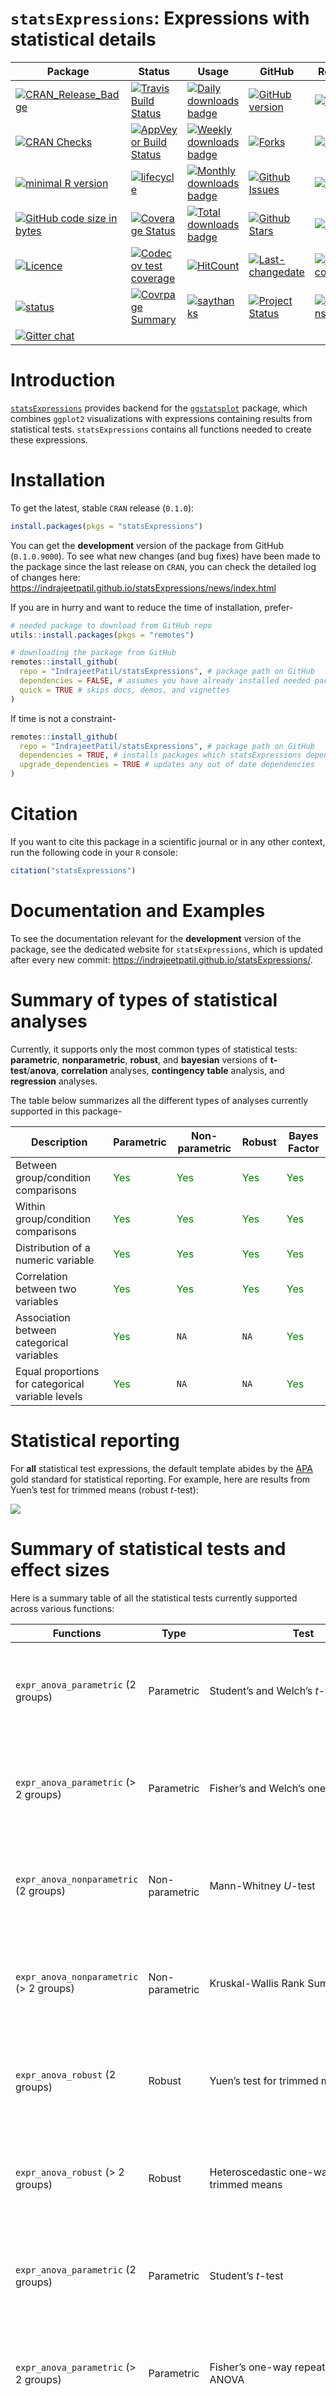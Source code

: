 
<!-- README.md is generated from README.Rmd. Please edit that file -->

# `statsExpressions`: Expressions with statistical details

| Package                                                                                                                                                                   | Status                                                                                                                                                                                                 | Usage                                                                                                                                                       | GitHub                                                                                                                                                                   | References                                                                                                                                                                |
| ------------------------------------------------------------------------------------------------------------------------------------------------------------------------- | ------------------------------------------------------------------------------------------------------------------------------------------------------------------------------------------------------ | ----------------------------------------------------------------------------------------------------------------------------------------------------------- | ------------------------------------------------------------------------------------------------------------------------------------------------------------------------ | ------------------------------------------------------------------------------------------------------------------------------------------------------------------------- |
| [![CRAN\_Release\_Badge](http://www.r-pkg.org/badges/version-ago/statsExpressions)](https://CRAN.R-project.org/package=statsExpressions)                                  | [![Travis Build Status](https://travis-ci.org/IndrajeetPatil/statsExpressions.svg?branch=master)](https://travis-ci.org/IndrajeetPatil/statsExpressions)                                               | [![Daily downloads badge](https://cranlogs.r-pkg.org/badges/last-day/statsExpressions?color=blue)](https://CRAN.R-project.org/package=statsExpressions)     | [![GitHub version](https://img.shields.io/badge/GitHub-0.1.0.9000-orange.svg?style=flat-square)](https://github.com/IndrajeetPatil/statsExpressions/)                    | [![Website](https://img.shields.io/badge/website-statsExpressions-orange.svg?colorB=E91E63)](https://indrajeetpatil.github.io/statsExpressions/)                          |
| [![CRAN Checks](https://cranchecks.info/badges/summary/statsExpressions)](https://cran.r-project.org/web/checks/check_results_statsExpressions.html)                      | [![AppVeyor Build Status](https://ci.appveyor.com/api/projects/status/github/IndrajeetPatil/statsExpressions?branch=master&svg=true)](https://ci.appveyor.com/project/IndrajeetPatil/statsExpressions) | [![Weekly downloads badge](https://cranlogs.r-pkg.org/badges/last-week/statsExpressions?color=blue)](https://CRAN.R-project.org/package=statsExpressions)   | [![Forks](https://img.shields.io/badge/forks-0-blue.svg)](https://github.com/IndrajeetPatil/statsExpressions/)                                                           | [![Rdoc](https://www.rdocumentation.org/badges/version/statsExpressions)](https://www.rdocumentation.org/packages/statsExpressions)                                       |
| [![minimal R version](https://img.shields.io/badge/R%3E%3D-3.5.0-6666ff.svg)](https://cran.r-project.org/)                                                                | [![lifecycle](https://img.shields.io/badge/lifecycle-maturing-blue.svg)](https://www.tidyverse.org/lifecycle/)                                                                                         | [![Monthly downloads badge](https://cranlogs.r-pkg.org/badges/last-month/statsExpressions?color=blue)](https://CRAN.R-project.org/package=statsExpressions) | [![Github Issues](https://img.shields.io/badge/issues-1-red.svg)](https://github.com/IndrajeetPatil/statsExpressions/issues)                                             | [![vignettes](https://img.shields.io/badge/vignettes-0.1.0-orange.svg?colorB=FF5722)](https://CRAN.R-project.org/package=statsExpressions/vignettes/)                     |
| [![GitHub code size in bytes](https://img.shields.io/github/languages/code-size/IndrajeetPatil/statsExpressions.svg)](https://github.com/IndrajeetPatil/statsExpressions) | [![Coverage Status](https://coveralls.io/repos/github/IndrajeetPatil/statsExpressions/badge.svg?branch=master)](https://coveralls.io/github/IndrajeetPatil/statsExpressions?branch=master)             | [![Total downloads badge](https://cranlogs.r-pkg.org/badges/grand-total/statsExpressions?color=blue)](https://CRAN.R-project.org/package=statsExpressions)  | [![Github Stars](https://img.shields.io/github/stars/IndrajeetPatil/statsExpressions.svg?style=social&label=Github)](https://github.com/IndrajeetPatil/statsExpressions) | [![DOI](https://zenodo.org/badge/DOI/10.5281/zenodo.2074621.svg)](https://doi.org/10.5281/zenodo.2074621)                                                                 |
| [![Licence](https://img.shields.io/badge/licence-GPL--3-blue.svg)](https://www.gnu.org/licenses/gpl-3.0.en.html)                                                          | [![Codecov test coverage](https://codecov.io/gh/IndrajeetPatil/statsExpressions/branch/master/graph/badge.svg)](https://codecov.io/gh/IndrajeetPatil/statsExpressions?branch=master)                   | [![HitCount](http://hits.dwyl.io/IndrajeetPatil/statsExpressions.svg)](http://hits.dwyl.io/IndrajeetPatil/statsExpressions)                                 | [![Last-changedate](https://img.shields.io/badge/last%20change-2019--08--20-yellowgreen.svg)](https://github.com/IndrajeetPatil/statsExpressions/commits/master)         | [![GitHub last commit](https://img.shields.io/github/last-commit/IndrajeetPatil/statsExpressions.svg)](https://github.com/IndrajeetPatil/statsExpressions/commits/master) |
| [![status](https://tinyverse.netlify.com/badge/statsExpressions)](https://CRAN.R-project.org/package=statsExpressions)                                                    | [![Covrpage Summary](https://img.shields.io/badge/covrpage-Last_Build_2019_08_16-brightgreen.svg)](https://github.com/IndrajeetPatil/statsExpressions/blob/master/tests/README.md)                     | [![saythanks](https://img.shields.io/badge/Say%20Thanks-!-1EAEDB.svg)](https://saythanks.io/to/IndrajeetPatil)                                              | [![Project Status](http://www.repostatus.org/badges/latest/active.svg)](http://www.repostatus.org/#active)                                                               | [![contributions welcome](https://img.shields.io/badge/contributions-welcome-brightgreen.svg?style=flat)](https://github.com/IndrajeetPatil/statsExpressions/issues)      |
| [![Gitter chat](https://badges.gitter.im/gitterHQ/gitter.png)](https://gitter.im/statsExpressions/community)                                                              |                                                                                                                                                                                                        |                                                                                                                                                             |                                                                                                                                                                          |                                                                                                                                                                           |

# Introduction

[`statsExpressions`](https://indrajeetpatil.github.io/statsExpressions/)
provides backend for the
[`ggstatsplot`](https://indrajeetpatil.github.io/ggstatsplot/) package,
which combines `ggplot2` visualizations with expressions containing
results from statistical tests. `statsExpressions` contains all
functions needed to create these expressions.

# Installation

To get the latest, stable `CRAN` release (`0.1.0`):

``` r
install.packages(pkgs = "statsExpressions")
```

You can get the **development** version of the package from GitHub
(`0.1.0.9000`). To see what new changes (and bug fixes) have been made
to the package since the last release on `CRAN`, you can check the
detailed log of changes here:
<https://indrajeetpatil.github.io/statsExpressions/news/index.html>

If you are in hurry and want to reduce the time of installation, prefer-

``` r
# needed package to download from GitHub repo
utils::install.packages(pkgs = "remotes")

# downloading the package from GitHub
remotes::install_github(
  repo = "IndrajeetPatil/statsExpressions", # package path on GitHub
  dependencies = FALSE, # assumes you have already installed needed packages
  quick = TRUE # skips docs, demos, and vignettes
)
```

If time is not a constraint-

``` r
remotes::install_github(
  repo = "IndrajeetPatil/statsExpressions", # package path on GitHub
  dependencies = TRUE, # installs packages which statsExpressions depends on
  upgrade_dependencies = TRUE # updates any out of date dependencies
)
```

# Citation

If you want to cite this package in a scientific journal or in any other
context, run the following code in your `R` console:

``` r
citation("statsExpressions")
```

# Documentation and Examples

To see the documentation relevant for the **development** version of the
package, see the dedicated website for `statsExpressions`, which is
updated after every new commit:
<https://indrajeetpatil.github.io/statsExpressions/>.

# Summary of types of statistical analyses

Currently, it supports only the most common types of statistical tests:
**parametric**, **nonparametric**, **robust**, and **bayesian** versions
of **t-test**/**anova**, **correlation** analyses, **contingency table**
analysis, and **regression** analyses.

The table below summarizes all the different types of analyses currently
supported in this package-

| Description                                       | Parametric                     | Non-parametric                 | Robust                         | Bayes Factor                   |
| ------------------------------------------------- | ------------------------------ | ------------------------------ | ------------------------------ | ------------------------------ |
| Between group/condition comparisons               | <font color="green">Yes</font> | <font color="green">Yes</font> | <font color="green">Yes</font> | <font color="green">Yes</font> |
| Within group/condition comparisons                | <font color="green">Yes</font> | <font color="green">Yes</font> | <font color="green">Yes</font> | <font color="green">Yes</font> |
| Distribution of a numeric variable                | <font color="green">Yes</font> | <font color="green">Yes</font> | <font color="green">Yes</font> | <font color="green">Yes</font> |
| Correlation between two variables                 | <font color="green">Yes</font> | <font color="green">Yes</font> | <font color="green">Yes</font> | <font color="green">Yes</font> |
| Association between categorical variables         | <font color="green">Yes</font> | `NA`                           | `NA`                           | <font color="green">Yes</font> |
| Equal proportions for categorical variable levels | <font color="green">Yes</font> | `NA`                           | `NA`                           | <font color="green">Yes</font> |

# Statistical reporting

For **all** statistical test expressions, the default template abides by
the [APA](https://my.ilstu.edu/~jhkahn/apastats.html) gold standard for
statistical reporting. For example, here are results from Yuen’s test
for trimmed means (robust *t*-test):

<img src="man/figures/stats_reporting_format.png" align="center" />

# Summary of statistical tests and effect sizes

Here is a summary table of all the statistical tests currently supported
across various functions:

| Functions                                | Type           | Test                                                                                                                                                                                       | Effect size                                                                                                                                                                                           | 95% CI available?                                                                                          |
| ---------------------------------------- | -------------- | ------------------------------------------------------------------------------------------------------------------------------------------------------------------------------------------ | ----------------------------------------------------------------------------------------------------------------------------------------------------------------------------------------------------- | ---------------------------------------------------------------------------------------------------------- |
| `expr_anova_parametric` (2 groups)       | Parametric     | Student’s and Welch’s *t*-test                                                                                                                                                             | Cohen’s *d*, Hedge’s *g*                                                                                                                                                                              | <font color="green">![\\checkmark](https://latex.codecogs.com/png.latex?%5Ccheckmark "\\checkmark")</font> |
| `expr_anova_parametric` (\> 2 groups)    | Parametric     | Fisher’s and Welch’s one-way ANOVA                                                                                                                                                         | ![\\eta^2, \\eta^2\_p, \\omega^2, \\omega^2\_p](https://latex.codecogs.com/png.latex?%5Ceta%5E2%2C%20%5Ceta%5E2_p%2C%20%5Comega%5E2%2C%20%5Comega%5E2_p "\\eta^2, \\eta^2_p, \\omega^2, \\omega^2_p") | <font color="green">![\\checkmark](https://latex.codecogs.com/png.latex?%5Ccheckmark "\\checkmark")</font> |
| `expr_anova_nonparametric` (2 groups)    | Non-parametric | Mann-Whitney *U*-test                                                                                                                                                                      | *r*                                                                                                                                                                                                   | <font color="green">![\\checkmark](https://latex.codecogs.com/png.latex?%5Ccheckmark "\\checkmark")</font> |
| `expr_anova_nonparametric` (\> 2 groups) | Non-parametric | Kruskal-Wallis Rank Sum Test                                                                                                                                                               | ![\\epsilon^2](https://latex.codecogs.com/png.latex?%5Cepsilon%5E2 "\\epsilon^2")                                                                                                                     | <font color="green">![\\checkmark](https://latex.codecogs.com/png.latex?%5Ccheckmark "\\checkmark")</font> |
| `expr_anova_robust` (2 groups)           | Robust         | Yuen’s test for trimmed means                                                                                                                                                              | ![\\xi](https://latex.codecogs.com/png.latex?%5Cxi "\\xi")                                                                                                                                            | <font color="green">![\\checkmark](https://latex.codecogs.com/png.latex?%5Ccheckmark "\\checkmark")</font> |
| `expr_anova_robust` (\> 2 groups)        | Robust         | Heteroscedastic one-way ANOVA for trimmed means                                                                                                                                            | ![\\xi](https://latex.codecogs.com/png.latex?%5Cxi "\\xi")                                                                                                                                            | <font color="green">![\\checkmark](https://latex.codecogs.com/png.latex?%5Ccheckmark "\\checkmark")</font> |
| `expr_anova_parametric` (2 groups)       | Parametric     | Student’s *t*-test                                                                                                                                                                         | Cohen’s *d*, Hedge’s *g*                                                                                                                                                                              | <font color="green">![\\checkmark](https://latex.codecogs.com/png.latex?%5Ccheckmark "\\checkmark")</font> |
| `expr_anova_parametric` (\> 2 groups)    | Parametric     | Fisher’s one-way repeated measures ANOVA                                                                                                                                                   | ![\\eta^2\_p, \\omega^2](https://latex.codecogs.com/png.latex?%5Ceta%5E2_p%2C%20%5Comega%5E2 "\\eta^2_p, \\omega^2")                                                                                  | <font color="green">![\\checkmark](https://latex.codecogs.com/png.latex?%5Ccheckmark "\\checkmark")</font> |
| `expr_anova_nonparametric` (2 groups)    | Non-parametric | Wilcoxon signed-rank test                                                                                                                                                                  | *r*                                                                                                                                                                                                   | <font color="green">![\\checkmark](https://latex.codecogs.com/png.latex?%5Ccheckmark "\\checkmark")</font> |
| `expr_anova_nonparametric` (\> 2 groups) | Non-parametric | Friedman rank sum test                                                                                                                                                                     | ![W\_{Kendall}](https://latex.codecogs.com/png.latex?W_%7BKendall%7D "W_{Kendall}")                                                                                                                   | <font color="green">![\\checkmark](https://latex.codecogs.com/png.latex?%5Ccheckmark "\\checkmark")</font> |
| `expr_anova_robust` (2 groups)           | Robust         | Yuen’s test on trimmed means for dependent samples                                                                                                                                         | ![\\xi](https://latex.codecogs.com/png.latex?%5Cxi "\\xi")                                                                                                                                            | <font color="green">![\\checkmark](https://latex.codecogs.com/png.latex?%5Ccheckmark "\\checkmark")</font> |
| `expr_anova_robust` (\> 2 groups)        | Robust         | Heteroscedastic one-way repeated measures ANOVA for trimmed means                                                                                                                          | <font color="red">![\\times](https://latex.codecogs.com/png.latex?%5Ctimes "\\times")</font>                                                                                                          | <font color="red">![\\times](https://latex.codecogs.com/png.latex?%5Ctimes "\\times")</font>               |
| `expr_contingency_tab` (unpaired)        | Parametric     | ![\\text{Pearson's}\~ \\chi^2 \~\\text{test}](https://latex.codecogs.com/png.latex?%5Ctext%7BPearson%27s%7D~%20%5Cchi%5E2%20~%5Ctext%7Btest%7D "\\text{Pearson's}~ \\chi^2 ~\\text{test}") | Cramér’s *V*                                                                                                                                                                                          | <font color="green">![\\checkmark](https://latex.codecogs.com/png.latex?%5Ccheckmark "\\checkmark")</font> |
| `expr_contingency_tab` (paired)          | Parametric     | McNemar’s test                                                                                                                                                                             | Cohen’s *g*                                                                                                                                                                                           | <font color="green">![\\checkmark](https://latex.codecogs.com/png.latex?%5Ccheckmark "\\checkmark")</font> |
| `expr_contingency_tab`                   | Parametric     | One-sample proportion test                                                                                                                                                                 | Cramér’s *V*                                                                                                                                                                                          | <font color="green">![\\checkmark](https://latex.codecogs.com/png.latex?%5Ccheckmark "\\checkmark")</font> |
| `expr_corr_test`                         | Parametric     | Pearson’s *r*                                                                                                                                                                              | *r*                                                                                                                                                                                                   | <font color="green">![\\checkmark](https://latex.codecogs.com/png.latex?%5Ccheckmark "\\checkmark")</font> |
| `expr_corr_test`                         | Non-parametric | ![\\text{Spearman's}\~ \\rho](https://latex.codecogs.com/png.latex?%5Ctext%7BSpearman%27s%7D~%20%5Crho "\\text{Spearman's}~ \\rho")                                                        | ![\\rho](https://latex.codecogs.com/png.latex?%5Crho "\\rho")                                                                                                                                         | <font color="green">![\\checkmark](https://latex.codecogs.com/png.latex?%5Ccheckmark "\\checkmark")</font> |
| `expr_corr_test`                         | Robust         | Percentage bend correlation                                                                                                                                                                | *r*                                                                                                                                                                                                   | <font color="green">![\\checkmark](https://latex.codecogs.com/png.latex?%5Ccheckmark "\\checkmark")</font> |
| `expr_t_onesample`                       | Parametric     | One-sample *t*-test                                                                                                                                                                        | Cohen’s *d*, Hedge’s *g*                                                                                                                                                                              | <font color="green">![\\checkmark](https://latex.codecogs.com/png.latex?%5Ccheckmark "\\checkmark")</font> |
| `expr_t_onesample`                       | Non-parametric | One-sample Wilcoxon signed rank test                                                                                                                                                       | *r*                                                                                                                                                                                                   | <font color="green">![\\checkmark](https://latex.codecogs.com/png.latex?%5Ccheckmark "\\checkmark")</font> |
| `expr_t_onesample`                       | Robust         | One-sample percentile bootstrap                                                                                                                                                            | robust estimator                                                                                                                                                                                      | <font color="green">![\\checkmark](https://latex.codecogs.com/png.latex?%5Ccheckmark "\\checkmark")</font> |

# Primary functions

A list of primary functions in this package can be found at the package
website:
<https://indrajeetpatil.github.io/statsExpressions/reference/index.html>

Following are few examples of how these functions can be used.

## Example: Expressions for one-sample *t*-test

``` r
# setup
set.seed(123)
library(ggplot2)
library(statsExpressions)

# create fake data
df <- data.frame(x = rnorm(1000, 0.1, 0.5))

# creating a histogram plot
p <- ggplot(df, aes(x)) +
  geom_histogram(alpha = 0.5) +
  geom_vline(xintercept = mean(df$x), color = "red")

# adding a caption with a non-parametric one-sample test
p + labs(
  title = "One-Sample Wilcoxon Signed Rank Test",
  caption = expr_t_onesample(df, x, type = "nonparametric")
)
#> Note: 95% CI for effect size estimate was computed with 100 bootstrap samples.
```

<img src="man/figures/README-example_t_one-1.png" width="100%" />

## Example: Expressions for two-sample *t*-test

``` r
# setup
set.seed(123)
library(ggplot2)
library(hrbrthemes)

# create a plot
p <- ggplot(ToothGrowth, aes(supp, len)) + geom_boxplot() + theme_ipsum_rc()

# adding a subtitle with
p + labs(
  title = "Two-Sample Welch's t-test",
  subtitle = expr_t_parametric(ToothGrowth, supp, len)
)
```

<img src="man/figures/README-example_t_two-1.png" width="100%" />

## Example: Expressions for one-way ANOVA

Let’s say we want to check differences in weight of the vehicle based on
number of cylinders in the engine and wish to carry out Welch’s ANOVA:

``` r
# setup
set.seed(123)
library(ggplot2)
library(statsExpressions)

# create a boxplot
ggplot(iris, aes(x = Species, y = Sepal.Length)) + geom_boxplot() +
  labs(
    title = "Welch's ANOVA",
    subtitle = expr_anova_parametric(iris, Species, Sepal.Length, messages = FALSE)
  )
```

<img src="man/figures/README-example_anova_parametric-1.png" width="100%" />

In case you change your mind and now want to carry out a robust ANOVA
instead. Also, let’s use a different kind of a visualization:

``` r
# setup
set.seed(123)
library(ggplot2)
library(statsExpressions)
library(ggridges)

# create a ridgeplot
p <- ggplot(iris, aes(x = Sepal.Length, y = Species)) +
  geom_density_ridges(
    jittered_points = TRUE, quantile_lines = TRUE,
    scale = 0.9, vline_size = 1, vline_color = "red",
    position = position_raincloud(adjust_vlines = TRUE)
  )

# create an expression containing details from the relevant test
results <- expr_anova_robust(iris, Species, Sepal.Length, messages = FALSE)

# display results on the plot
p + labs(
  title = "A heteroscedastic one-way ANOVA for trimmed means",
  subtitle = results
)
```

<img src="man/figures/README-example_anova-1.png" width="100%" />

## Example: Expressions for correlation analysis

Let’s look at another example where we want to run correlation analysis:

``` r
# setup
set.seed(123)
library(ggplot2)
library(statsExpressions)

# create a ridgeplot
p <- ggplot(mtcars, aes(x = mpg, y = wt)) +
  geom_point() +
  geom_smooth(method = "lm")

# create an expression containing details from the relevant test
results <- expr_corr_test(mtcars, mpg, wt, type = "nonparametric")

# display results on the plot
p + labs(
  title = "Spearman's rank correlation coefficient",
  subtitle = results
)
```

<img src="man/figures/README-example_corr-1.png" width="100%" />

## Example: Expressions for contingency table analysis

``` r
# setup
set.seed(123)
library(ggplot2)
library(statsExpressions)

# data
df <- as.data.frame(table(mpg$class))
colnames(df) <- c("class", "freq")

# basic pie chart
p <- ggplot(df, aes(x = "", y = freq, fill = factor(class))) +
  geom_bar(width = 1, stat = "identity") +
  theme(
    axis.line = element_blank(),
    plot.title = element_text(hjust = 0.5)
  )

# cleaning up the chart and adding results from one-sample proportion test
p +
  coord_polar(theta = "y", start = 0) +
  labs(
    fill = "class",
    x = NULL,
    y = NULL,
    title = "Pie Chart of class",
    subtitle = expr_onesample_proptest(df, class, counts = freq),
    caption = "One-sample goodness of fit proportion test"
  )
#> Note: 95% CI for effect size estimate was computed with 100 bootstrap samples.
```

<img src="man/figures/README-example_contingency-1.png" width="100%" />

You can also use these function to get the expression in return without
having to display them in plots:

``` r
# setup
set.seed(123)
library(ggplot2)
library(statsExpressions)

# Pearson's chi-squared test of independence
expr_contingency_tab(mtcars, am, cyl, messages = FALSE)
#> paste(NULL, chi["Pearson"]^2, "(", "2", ") = ", "8.74", ", ", 
#>     italic("p"), " = ", "0.013", ", ", italic("V")["Cramer"], 
#>     " = ", "0.52", ", CI"["95%"], " [", "0.20", ", ", "0.75", 
#>     "]", ", ", italic("n")["obs"], " = ", 32L)
```

# Usage in `ggstatsplot`

Note that these functions were initially written to display results from
statistical tests on ready-made `ggplot2` plots implemented in
`ggstatsplot`.

For detailed documentation, see the package website:
<https://indrajeetpatil.github.io/ggstatsplot/>

Here is an example from `ggstatsplot` of what the plots look like when
the expressions are displayed in the subtitle-

<img src="man/figures/README-ggwithinstats1-1.png" align="center" />

# Code coverage

As the code stands right now, here is the code coverage for all primary
functions involved:
<https://codecov.io/gh/IndrajeetPatil/statsExpressions/tree/master/R>

# Contributing

I’m happy to receive bug reports, suggestions, questions, and (most of
all) contributions to fix problems and add features. I personally prefer
using the `GitHub` issues system over trying to reach out to me in other
ways (personal e-mail, Twitter, etc.). Pull Requests for contributions
are encouraged.

Here are some simple ways in which you can contribute (in the increasing
order of commitment):

  - Read and correct any inconsistencies in the
    [documentation](https://indrajeetpatil.github.io/statsExpressions/)

  - Raise issues about bugs or wanted features

  - Review code

  - Add new functionality (in the form of new plotting functions or
    helpers for preparing subtitles)

Please note that this project is released with a [Contributor Code of
Conduct](https://github.com/IndrajeetPatil/statsExpressions/blob/master/.github/CODE_OF_CONDUCT.md).
By participating in this project you agree to abide by its terms.
